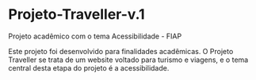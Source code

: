 # Projeto-Traveller-v.1
Projeto acadêmico com o tema Acessibilidade - FIAP

 Este projeto foi desenvolvido para finalidades acadêmicas. O Projeto Traveller se trata de um website voltado para turismo e viagens, e o tema central desta etapa do projeto é a acessibilidade. 
